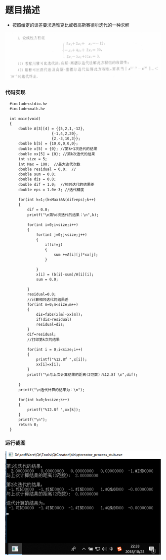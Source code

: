 # 题目描述

* 按照给定的误差要求选雅克比或者高斯赛德尔迭代的一种求解


<div align="center"><img src="./img/按照给定的误差要求选雅克比或者高斯赛德尔迭代的一种求解.png"/></div>

### 代码实现

      #include<stdio.h>
      #include<math.h>

      int main(void)
      {
          double A[3][4] = {{5,2,1,-12},
                         {-1,4,2,20},
                         {2,-3,10,3}};
          double b[5] = {10,0,0,0,0};
          double x[5] = {0}; //第k+1次迭代的结果
          double xx[5] = {0}; //第k次迭代的结果
          int size = 5;
          int Max = 100;  //最大迭代次数
          double residual = 0.0;  //
          double sum = 0.0;
          double dis = 0.0;
          double dif = 1.0;  //相邻迭代的结果差
          double eps = 1.0e-3; //迭代精度

          for(int k=1;(k<Max)&&(dif>eps);k++)
          {
              dif = 0.0;
              printf("\n第%d次迭代的结果：\n",k);

              for(int i=0;i<size;i++)
              {
                  for(int j=0;j<size;j++)
                  {
                      if(i!=j)
                      {
                          sum +=A[i][j]*xx[j];
                      }

                  }
                  x[i] = (b[i]-sum)/A[i][i];
                  sum = 0.0;

              }
              residual=0.0;
              //计算相邻迭代的结果差
              for(int m=0;m<size;m++)
              {
                  dis=fabs(x[m]-xx[m]);
                  if(dis>residual)
                  residual=dis;
              }
              dif=residual;
              //打印第k次的结果

              for(int i = 0;i<size;i++)
              {
                  printf("%12.8f ",x[i]);
                  xx[i]=x[i];
              }
              printf("\n与上次计算结果的距离(2范数):%12.8f \n",dif);

          }
          printf("\n迭代计算的结果为：\n");

          for(int k=0;k<size;k++)
          {
              printf("%12.8f ",xx[k]);
          }
          printf("\n");
          return 0;
      }
### 运行截图


<div align="center"><img src="./img/按照给定的误差要求选雅克比或者高斯赛德尔迭代的一种求解2.png"/></div>


